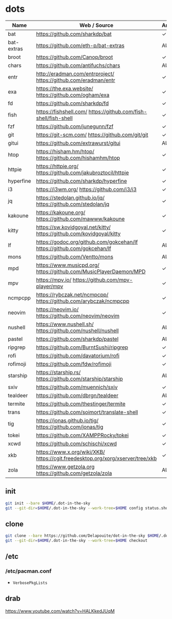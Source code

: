 # dots

Name | Web / Source | Arch | Lang | Date | Version |
-----|--------------|------|------|------|---------|
bat | https://github.com/sharkdp/bat | ✓ | 🦀 | ![lc](https://img.shields.io/github/last-commit/sharkdp/bat) | ![v](https://img.shields.io/github/v/release/sharkdp/bat?sort=semver)
bat-extras | https://github.com/eth-p/bat-extras | AUR | sh | ![lc](https://img.shields.io/github/last-commit/eth-p/bat-extras) | ![v](https://img.shields.io/github/v/release/eth-p/bat-extras?sort=semver)
broot | https://github.com/Canop/broot | ✓ | 🦀 | ![lc](https://img.shields.io/github/last-commit/Canop/broot) | ![v](https://img.shields.io/github/v/release/Canop/broot?sort=semver)
chars | https://github.com/antifuchs/chars | AUR | 🦀 | ![lc](https://img.shields.io/github/last-commit/antifuchs/chars) | ![v](https://img.shields.io/github/v/release/antifuchs/chars?sort=semver)
entr | http://eradman.com/entrproject/ https://github.com/eradman/entr | ✓ | C | ![lc](https://img.shields.io/github/last-commit/eradman/entr) | ![v](https://img.shields.io/github/v/release/eradman/entr?sort=semver)
exa | https://the.exa.website/ https://github.com/ogham/exa | ✓ | 🦀 | ![lc](https://img.shields.io/github/last-commit/ogham/exa) | ![v](https://img.shields.io/github/v/release/ogham/exa?sort=semver)
fd | https://github.com/sharkdp/fd | ✓ | 🦀 | ![lc](https://img.shields.io/github/last-commit/sharkdp/fd) | ![v](https://img.shields.io/github/v/release/sharkdp/fd?sort=semver)
fish | https://fishshell.com/ https://github.com/fish-shell/fish-shell | ✓ | C++ | ![lc](https://img.shields.io/github/last-commit/fish-shell/fish-shell) | ![v](https://img.shields.io/github/v/release/fish-shell/fish-shell?sort=semver)
fzf | https://github.com/junegunn/fzf | ✓ | 🐹 | ![lc](https://img.shields.io/github/last-commit/junegunn/fzf) | ![v](https://img.shields.io/github/v/release/junegunn/fzf?sort=semver)
git | https://git-scm.com/ https://github.com/git/git | ✓ | C | ![lc](https://img.shields.io/github/last-commit/git/git) | ![v](https://img.shields.io/github/v/release/git/git?sort=semver)
gitui | https://github.com/extrawurst/gitui | AUR | 🦀 | ![lc](https://img.shields.io/github/last-commit/extrawurst/gitui) | ![v](https://img.shields.io/github/v/release/extrawurst/gitui?sort=semver)
htop | https://hisham.hm/htop/ https://github.com/hishamhm/htop | ✓ | C | ![lc](https://img.shields.io/github/last-commit/hishamhm/htop) | ![v](https://img.shields.io/github/v/release/hishamhm/htop?sort=semver)
httpie | https://httpie.org/ https://github.com/jakubroztocil/httpie | ✓ | 🐍 | ![lc](https://img.shields.io/github/last-commit/jakubroztocil/httpie) | ![v](https://img.shields.io/github/v/release/jakubroztocil/httpie?sort=semver)
hyperfine | https://github.com/sharkdp/hyperfine | ✓ | 🦀 | ![lc](https://img.shields.io/github/last-commit/sharkdp/hyperfine) | ![v](https://img.shields.io/github/v/release/sharkdp/hyperfine?sort=semver)
i3 | https://i3wm.org/ https://github.com/i3/i3 | ✓ | C | ![lc](https://img.shields.io/github/last-commit/i3/i3) | ![v](https://img.shields.io/github/v/release/i3/i3?sort=semver)
jq | https://stedolan.github.io/jq/ https://github.com/stedolan/jq | ✓ | C | ![lc](https://img.shields.io/github/last-commit/stedolan/jq) | ![v](https://img.shields.io/github/v/release/stedolan/jq?sort=semver)
kakoune | https://kakoune.org/ https://github.com/mawww/kakoune | ✓ | C++ | ![lc](https://img.shields.io/github/last-commit/mawww/kakoune) | ![v](https://img.shields.io/github/v/release/mawww/kakoune?sort=semver)
kitty | https://sw.kovidgoyal.net/kitty/ https://github.com/kovidgoyal/kitty | ✓ | C | ![lc](https://img.shields.io/github/last-commit/kovidgoyal/kitty) | ![v](https://img.shields.io/github/v/release/kovidgoyal/kitty?sort=semver)
lf | https://godoc.org/github.com/gokcehan/lf https://github.com/gokcehan/lf | AUR | 🐹 | ![lc](https://img.shields.io/github/last-commit/gokcehan/lf) | ![v](https://img.shields.io/github/v/release/gokcehan/lf?sort=semver)
mons | https://github.com/Ventto/mons | AUR | sh | ![lc](https://img.shields.io/github/last-commit/Ventto/mons) | ![v](https://img.shields.io/github/v/release/Ventto/mons?sort=semver)
mpd | https://www.musicpd.org/ https://github.com/MusicPlayerDaemon/MPD | ✓ | C++ | ![lc](https://img.shields.io/github/last-commit/MusicPlayerDaemon/MPD) | ![v](https://img.shields.io/github/v/release/MusicPlayerDaemon/MPD?sort=semver)
mpv | https://mpv.io/ https://github.com/mpv-player/mpv | ✓ | C | ![lc](https://img.shields.io/github/last-commit/mpv-player/mpv) | ![v](https://img.shields.io/github/v/release/mpv-player/mpv?sort=semver)
ncmpcpp | https://rybczak.net/ncmpcpp/ https://github.com/arybczak/ncmpcpp | ✓ | C++ | ![lc](https://img.shields.io/github/last-commit/arybczak/ncmpcpp) | ![v](https://img.shields.io/github/v/release/arybczak/ncmpcpp?sort=semver)
neovim | https://neovim.io/ https://github.com/neovim/neovim | ✓ | C | ![lc](https://img.shields.io/github/last-commit/neovim/neovim) | ![v](https://img.shields.io/github/v/release/neovim/neovim?sort=semver)
nushell | https://www.nushell.sh/ https://github.com/nushell/nushell | AUR | 🦀 | ![lc](https://img.shields.io/github/last-commit/nushell/nushell) | ![v](https://img.shields.io/github/v/release/nushell/nushell?sort=semver)
pastel | https://github.com/sharkdp/pastel | AUR | 🦀 | ![lc](https://img.shields.io/github/last-commit/sharkdp/pastel) | ![v](https://img.shields.io/github/v/release/sharkdp/pastel?sort=semver)
ripgrep  | https://github.com/BurntSushi/ripgrep | ✓ | 🦀 | ![lc](https://img.shields.io/github/last-commit/BurntSushi/ripgrep) | ![v](https://img.shields.io/github/v/release/BurntSushi/ripgrep?sort=semver)
rofi | https://github.com/davatorium/rofi | ✓ | C | ![lc](https://img.shields.io/github/last-commit/davatorium/rofi) | ![v](https://img.shields.io/github/v/release/davatorium/rofi?sort=semver)
rofimoji | https://github.com/fdw/rofimoji | ✓ | 🐍 | ![lc](https://img.shields.io/github/last-commit/fdw/rofimoji) | ![v](https://img.shields.io/github/v/release/fdw/rofimoji?sort=semver)
starship | https://starship.rs/ https://github.com/starship/starship | AUR | 🦀 | ![lc](https://img.shields.io/github/last-commit/starship/starship) | ![v](https://img.shields.io/github/v/release/starship/starship?sort=semver)
sxiv | https://github.com/muennich/sxiv | ✓ | C | ![lc](https://img.shields.io/github/last-commit/muennich/sxiv) | ![v](https://img.shields.io/github/v/release/muennich/sxiv?sort=semver)
tealdeer | https://github.com/dbrgn/tealdeer | AUR | 🦀 | ![lc](https://img.shields.io/github/last-commit/dbrgn/tealdeer) | ![v](https://img.shields.io/github/v/release/dbrgn/tealdeer?sort=semver)
termite | https://github.com/thestinger/termite | ✓ | C++ | ![lc](https://img.shields.io/github/last-commit/thestinger/termite) | ![v](https://img.shields.io/github/v/release/thestinger/termite?sort=semver)
trans | https://github.com/soimort/translate-shell | ✓ | awk | ![lc](https://img.shields.io/github/last-commit/soimort/translate-shell) | ![v](https://img.shields.io/github/v/release/soimort/translate-shell?sort=semver)
tig | https://jonas.github.io/tig/ https://github.com/jonas/tig | ✓ | C | ![lc](https://img.shields.io/github/last-commit/jonas/tig) | ![v](https://img.shields.io/github/v/release/jonas/tig?sort=semver)
tokei | https://github.com/XAMPPRocky/tokei | ✓ | 🦀 | ![lc](https://img.shields.io/github/last-commit/XAMPPRocky/tokei) | ![v](https://img.shields.io/github/v/release/XAMPPRocky/tokei?sort=semver)
xcwd | https://github.com/schischi/xcwd | ✓ | C | ![lc](https://img.shields.io/github/last-commit/schischi/xcwd) | ![v](https://img.shields.io/github/v/release/schischi/xcwd?sort=semver)
xkb | https://www.x.org/wiki/XKB/ https://cgit.freedesktop.org/xorg/xserver/tree/xkb | ✓ | C
zola | https://www.getzola.org https://github.com/getzola/zola | AUR | 🦀 | ![lc](https://img.shields.io/github/last-commit/getzola/zola) | ![v](https://img.shields.io/github/v/release/getzola/zola?sort=semver)

## init

```sh
git init --bare $HOME/.dot-in-the-sky
git --git-dir=$HOME/.dot-in-the-sky --work-tree=$HOME config status.showUntrackedFiles no
```

## clone

```sh
git clone --bare https://github.com/Delapouite/dot-in-the-sky $HOME/.dot-in-the-sky
git --git-dir=$HOME/.dot-in-the-sky --work-tree=$HOME checkout
```

## /etc

### /etc/pacman.conf

- `VerbosePkgLists`

## drab

https://www.youtube.com/watch?v=HALKkedJUqM

